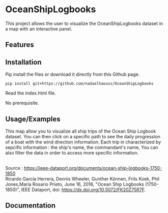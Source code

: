 # OceanShipLogbooks

This project allows the user to visualize the OceanShipLogbooks dataset in a map with an interactive panel.

## Features

## Installation

Pip install the files or download it directly from this Github page. 

```
pip install git+https://github.com/nadaelhaouss/OceanShipLogbooks
```
Read the index.html file.

No prerequisite.

## Usage/Examples

This map allow you to visualize all ship trips of the Ocean Ship Logbook dataset. You can then click on a specific path to see the daily progression of a boat with the wind direction information. Each trip in characterized by sepcific information : the ship's name, the commandant's name, 
You can also filter the data in order to access more specific information. 

<br />Source : https://ieee-dataport.org/documents/ocean-ship-logbooks-1750-1850
<br />Ricardo García Herrera, Dennis Wheeler, Gunther Können, Frits Koek, Phil Jones,Maria Rosario Prieto, June 16, 2016, "Ocean Ship Logbooks (1750-1850)", IEEE Dataport, doi: https://dx.doi.org/10.5072/FK20Z75R7F. 
## Documentation



